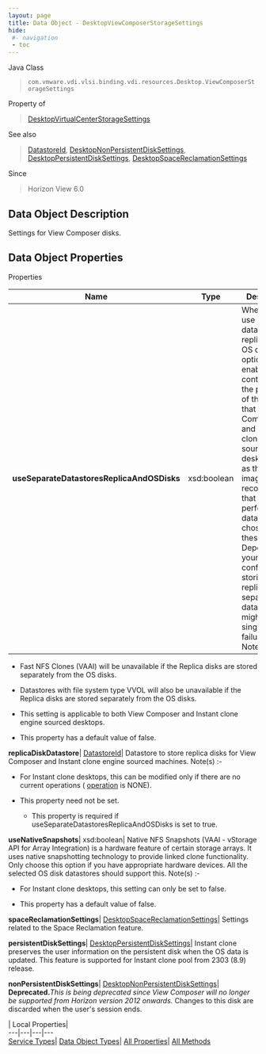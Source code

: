```yaml
---
layout: page
title: Data Object - DesktopViewComposerStorageSettings
hide:
 #- navigation
 - toc
---
```






Java Class  
> `com.vmware.vdi.vlsi.binding.vdi.resources.Desktop.ViewComposerStorageSettings`

Property of  
> [DesktopVirtualCenterStorageSettings](vdi.resources.Desktop.VirtualCenterStorageSettings.md#field_detail)

See also  
> [DatastoreId](vdi.entity.DatastoreId.md), [DesktopNonPersistentDiskSettings](vdi.resources.Desktop.NonPersistentDiskSettings.md), [DesktopPersistentDiskSettings](vdi.resources.Desktop.PersistentDiskSettings.md), [DesktopSpaceReclamationSettings](vdi.resources.Desktop.SpaceReclamationSettings.md)

Since  
> Horizon View 6.0


## Data Object Description 

Settings for View Composer disks. 

## Data Object Properties

Properties

Name |  Type |  Description   
---|---|---  
**useSeparateDatastoresReplicaAndOSDisks**|  xsd:boolean|  Whether to use separate datastores for replica and OS disks. This option enables control over the placement of the replica that View Composer and Instant clone engine sourced desktops use as their base image. It is recommended that a high performance datastore be chosen for these images. Depending on your hardware configuration, storing replicas on a separate datastore might create a single point of failure. Note(s) :-  


  * Fast NFS Clones (VAAI) will be unavailable if the Replica disks are stored separately from the OS disks.
  * Datastores with file system type VVOL will also be unavailable if the Replica disks are stored separately from the OS disks.
  * This setting is applicable to both View Composer and Instant clone engine sourced desktops.

  


  * This property has a default value of false.

  
**replicaDiskDatastore**| [DatastoreId](vdi.entity.DatastoreId.md)|  Datastore to store replica disks for View Composer and Instant clone engine sourced machines. Note(s) :-  


  * For Instant clone desktops, this can be modified only if there are no current operations ( [operation](vdi.resources.Desktop.InstantCloneProvisioningStatusData.md#operation) is NONE).

  


* This property need not be set.
  * This property is required if useSeparateDatastoresReplicaAndOSDisks is set to true.

  
**useNativeSnapshots**|  xsd:boolean|  Native NFS Snapshots (VAAI - vStorage API for Array Integration) is a hardware feature of certain storage arrays. It uses native snapshotting technology to provide linked clone functionality. Only choose this option if you have appropriate hardware devices. All the selected OS disk datastores should support this. Note(s) :-  


  * For Instant clone desktops, this setting can only be set to false.

  


  * This property has a default value of false.

  
**spaceReclamationSettings**| [DesktopSpaceReclamationSettings](vdi.resources.Desktop.SpaceReclamationSettings.md)|  Settings related to the Space Reclamation feature.   
  
**persistentDiskSettings**| [DesktopPersistentDiskSettings](vdi.resources.Desktop.PersistentDiskSettings.md)|  Instant clone preserves the user information on the persistent disk when the OS data is updated. This feature is supported for Instant clone pool from 2303 (8.9) release.   
  
**nonPersistentDiskSettings**| [DesktopNonPersistentDiskSettings](vdi.resources.Desktop.NonPersistentDiskSettings.md)| **Deprecated.**_This is being deprecated since View Composer will no longer be supported from Horizon version 2012 onwards._ Changes to this disk are discarded when the user's session ends.   
  
  
  
 | Local Properties|   
---|---|---|---  
[Service Types](index-mo_types.md)| [Data Object Types](index-do_types.md)| [All Properties](index-properties.md)| [All Methods](index-methods.md)  
  
  
